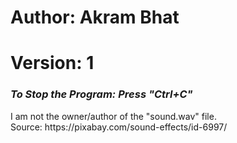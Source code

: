 # Author: Akram Bhat
# Version: 1
<h3><i>To Stop the Program: Press "Ctrl+C" </i></h3>
<p>I am not the owner/author of the "sound.wav" file.<br>Source: https://pixabay.com/sound-effects/id-6997/</p>
